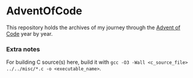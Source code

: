 # AdventOfCode
This repository holds the archives of my journey through the [Advent of Code](https://adventofcode.com) year by year.

### Extra notes
For building C source(s) here, build it with `gcc -O3 -Wall <c_source_file> ../../misc/*.c -o <executable_name>`.